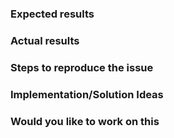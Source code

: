 ### Expected results

### Actual results

### Steps to reproduce the issue

### Implementation/Solution Ideas

### Would you like to work on this
